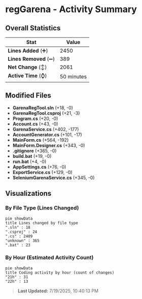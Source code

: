 # regGarena - Activity Summary 

## Overall Statistics

| Stat                   | Value                                                             |
| ---------------------- | ----------------------------------------------------------------- |
| **Lines Added** (➕)   | 2450                                          |
| **Lines Removed** (➖) | 389                                        |
| **Net Change** (↕)    | 2061                |
| **Active Time** (⌚)   | 50 minutes |


## Modified Files
- **GarenaRegTool.sln** (+18, -0)
- **GarenaRegTool.csproj** (+21, -3)
- **Program.cs** (+20, -0)
- **Account.cs** (+43, -0)
- **GarenaService.cs** (+402, -177)
- **AccountGenerator.cs** (+101, -17)
- **MainForm.cs** (+564, -192)
- **MainForm.Designer.cs** (+343, -0)
- **.gitignore** (+365, -0)
- **build.bat** (+19, -0)
- **run.bat** (+4, -0)
- **AppSettings.cs** (+76, -0)
- **ExportService.cs** (+129, -0)
- **SeleniumGarenaService.cs** (+345, -0)

## Visualizations

### By File Type (Lines Changed)

```mermaid
pie showData
title Lines changed by file type
".sln" : 18
".csproj" : 24
".cs" : 2409
"unknown" : 365
".bat" : 23
```

### By Hour (Estimated Activity Count)

```mermaid
pie showData
title Coding activity by hour (count of changes)
"21h" : 31
"22h" : 13
```


> **Last Updated:** 7/19/2025, 10:40:13 PM